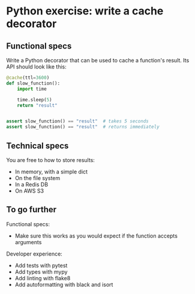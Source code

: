 # Python exercise: write a cache decorator

## Functional specs

Write a Python decorator that can be used to cache a function's result. Its API
should look like this:

```python
@cache(ttl=3600)
def slow_function():
    import time

    time.sleep(5)
    return "result"


assert slow_function() == "result"  # takes 5 seconds
assert slow_function() == "result"  # returns immediately
```

## Technical specs

You are free to how to store results:

- In memory, with a simple dict
- On the file system
- In a Redis DB
- On AWS S3

## To go further

Functional specs:

- Make sure this works as you would expect if the function accepts arguments

Developer experience:

- Add tests with pytest
- Add types with mypy
- Add linting with flake8
- Add autoformatting with black and isort
